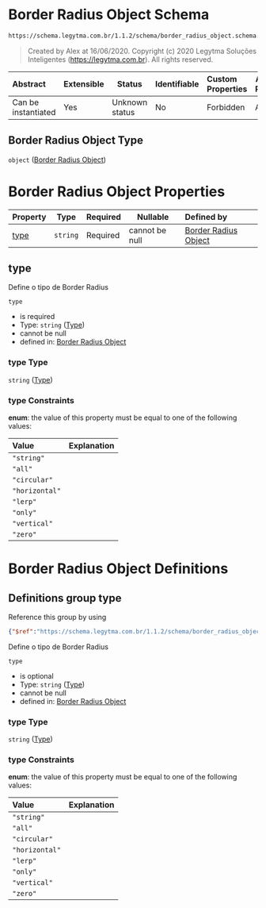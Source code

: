 # Border Radius Object Schema

```txt
https://schema.legytma.com.br/1.1.2/schema/border_radius_object.schema.json
```




> Created by Alex at 16/06/2020.
> Copyright (c) 2020 Legytma Soluções Inteligentes (<https://legytma.com.br>). All rights reserved.
>

| Abstract            | Extensible | Status         | Identifiable | Custom Properties | Additional Properties | Access Restrictions | Defined In                                                                                            |
| :------------------ | ---------- | -------------- | ------------ | :---------------- | --------------------- | ------------------- | ----------------------------------------------------------------------------------------------------- |
| Can be instantiated | Yes        | Unknown status | No           | Forbidden         | Allowed               | none                | [border_radius_object.schema.json](../schema/border_radius_object.schema.json) |

## Border Radius Object Type

`object` ([Border Radius Object](border_radius_object.md))

# Border Radius Object Properties

| Property      | Type     | Required | Nullable       | Defined by                                                                                                                                                             |
| :------------ | -------- | -------- | -------------- | :--------------------------------------------------------------------------------------------------------------------------------------------------------------------- |
| [type](#type) | `string` | Required | cannot be null | [Border Radius Object](border_radius_geometry-definitions-type.md) |

## type

Define o tipo de Border Radius


`type`

-   is required
-   Type: `string` ([Type](border_radius_geometry-definitions-type.md))
-   cannot be null
-   defined in: [Border Radius Object](border_radius_geometry-definitions-type.md)

### type Type

`string` ([Type](border_radius_geometry-definitions-type.md))

### type Constraints

**enum**: the value of this property must be equal to one of the following values:

| Value          | Explanation |
| :------------- | ----------- |
| `"string"`     |             |
| `"all"`        |             |
| `"circular"`   |             |
| `"horizontal"` |             |
| `"lerp"`       |             |
| `"only"`       |             |
| `"vertical"`   |             |
| `"zero"`       |             |

# Border Radius Object Definitions

## Definitions group type

Reference this group by using

```json
{"$ref":"https://schema.legytma.com.br/1.1.2/schema/border_radius_object.schema.json#/definitions/type"}
```

Define o tipo de Border Radius


`type`

-   is optional
-   Type: `string` ([Type](border_radius_geometry-definitions-type.md))
-   cannot be null
-   defined in: [Border Radius Object](border_radius_geometry-definitions-type.md)

### type Type

`string` ([Type](border_radius_geometry-definitions-type.md))

### type Constraints

**enum**: the value of this property must be equal to one of the following values:

| Value          | Explanation |
| :------------- | ----------- |
| `"string"`     |             |
| `"all"`        |             |
| `"circular"`   |             |
| `"horizontal"` |             |
| `"lerp"`       |             |
| `"only"`       |             |
| `"vertical"`   |             |
| `"zero"`       |             |
